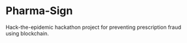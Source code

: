 # Pharma-Sign
Hack-the-epidemic hackathon project for preventing prescription fraud using blockchain.
